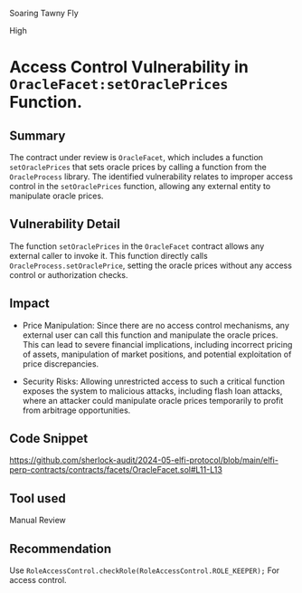 Soaring Tawny Fly

High

# Access Control Vulnerability in `OracleFacet:setOraclePrices` Function.

## Summary
The contract under review is ```OracleFacet```, which includes a function ```setOraclePrices``` that sets oracle prices by calling a function from the ```OracleProcess``` library. The identified vulnerability relates to improper access control in the ```setOraclePrices``` function, allowing any external entity to manipulate oracle prices.

## Vulnerability Detail

The function ```setOraclePrices``` in the ```OracleFacet``` contract allows any external caller to invoke it. This function directly calls ```OracleProcess.setOraclePrice```, setting the oracle prices without any access control or authorization checks.

## Impact

* Price Manipulation: Since there are no access control mechanisms, any external user can call this function and manipulate the oracle prices. This can lead to severe financial implications, including incorrect pricing of assets, manipulation of market positions, and potential exploitation of price discrepancies.

* Security Risks: Allowing unrestricted access to such a critical function exposes the system to malicious attacks, including flash loan attacks, where an attacker could manipulate oracle prices temporarily to profit from arbitrage opportunities.


## Code Snippet

https://github.com/sherlock-audit/2024-05-elfi-protocol/blob/main/elfi-perp-contracts/contracts/facets/OracleFacet.sol#L11-L13

## Tool used

Manual Review

## Recommendation
Use ```RoleAccessControl.checkRole(RoleAccessControl.ROLE_KEEPER);``` For access control.